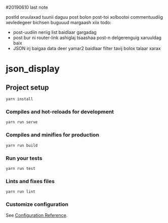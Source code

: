 #20190610 last note

postId oruulaxad tuunii daguu post bolon post-toi xolbootoi commentuudiig xevledegeer bichsen buguuud margaash xiix todo:

- post-uudiin neriig list baidlaar gargadag
- post bur ni router-link ashiglaj tsaashaa post-n delgerenguig xaruuldag baix
- JSON irj baigaa data deer yamar2 baidlaar filter tavij bolox talaar xarax

# json_display

## Project setup
```
yarn install
```

### Compiles and hot-reloads for development
```
yarn run serve
```

### Compiles and minifies for production
```
yarn run build
```

### Run your tests
```
yarn run test
```

### Lints and fixes files
```
yarn run lint
```

### Customize configuration
See [Configuration Reference](https://cli.vuejs.org/config/).
